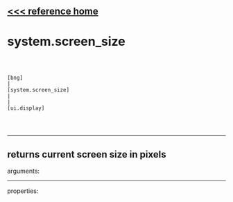 [<<< reference home](ceammc_lib.md)
---

# system.screen_size

```



[bng]
|
[system.screen_size]
|
|
[ui.display]


            
```
---
returns current screen size in pixels
---
arguments:


---
properties:


